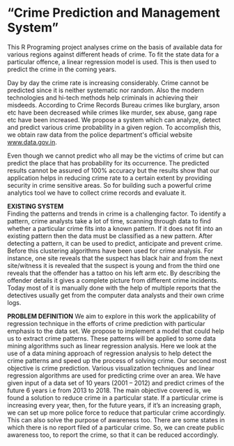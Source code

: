 # “Crime Prediction and Management System”

This R Programing project analyses crime on the basis of available data for various regions against different heads of crime. To fit the state data for a particular offence, a linear regression model is used. This is then used to predict the crime in the coming years.


Day by day the crime rate is increasing considerably. Crime cannot be predicted since it is neither systematic nor random. Also the modern technologies and hi-tech methods help criminals in achieving their misdeeds. According to Crime Records Bureau crimes like burglary, arson etc have been decreased while crimes like murder, sex abuse, gang rape etc have been increased. We propose a system which can analyze, detect and predict various crime probability in a given region. To accomplish this, we obtain raw data from the police department's official website www.data.gov.in. 


Even though we cannot predict who all may be the victims of crime but can predict the place that has probability for its occurrence. The predicted results cannot be assured of 100% accuracy but the results show that our application helps in reducing crime rate to a certain extent by providing security in crime sensitive areas. So for building such a powerful crime analytics tool we have to collect crime records and evaluate it.


**EXISTING SYSTEM**  
Finding the patterns and trends in crime is a challenging factor. To identify a pattern, crime analysts take a lot of time, scanning through data to find whether a particular crime fits into a known pattern. If it does not fit into an existing pattern then the data must be classified as a new pattern. After detecting a pattern, it can be used to predict, anticipate and prevent crime. Before this clustering algorithms have been used for crime analysis. 
For instance, one site reveals that the suspect has black hair and from the next site/witness it is revealed that the suspect is young and from the third one reveals that the offender has a tattoo on his left arm etc. By describing the offender details it gives a complete picture from different crime incidents. Today most of it is manually done with the help of multiple reports that the detectives usually get from the computer data analysts and their own crime logs.

**PROBLEM DEFINITION**
We aim to explore in this work the applicability of regression technique in the efforts of crime prediction with particular emphasis to the data set. We propose to implement a model that could help us to extract crime patterns. These patterns will be applied to some data mining algorithms such as linear regression analysis. Here we look at the use of a data mining approach of regression analysis to help detect the crime patterns and speed up the process of solving crime. Our second most objective is crime prediction. Various visualization techniques and linear regression algorithms are used for predicting crime over an area. We have given input of a data set of 10 years (2001 – 2012) and predict crimes of the future 6 years i.e from 2013 to 2018. The main objective covered is, we found a solution to reduce crime in a particular state. If a particular crime is increasing every year, then, for the future years, if it’s an increasing graph, we can set up more police force to reduce that particular crime accordingly. This can also solve the purpose of awareness too. There are some states in which there is no report filed of a particular crime. So, we can create public awareness too, to report the crime, so that it can be reduced accordingly.
